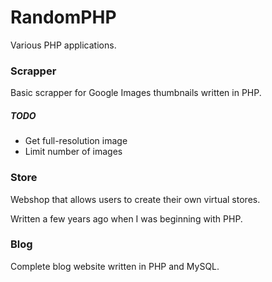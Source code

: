 # RandomPHP

Various PHP applications.

### Scrapper
Basic scrapper for Google Images thumbnails written in PHP.

##### TODO
* Get full-resolution image
* Limit number of images

### Store

Webshop that allows users to create their own virtual stores.

Written a few years ago when I was beginning with PHP.

### Blog

Complete blog website written in PHP and MySQL.

